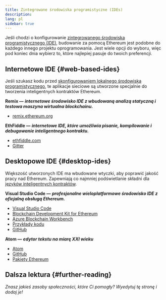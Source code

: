 ```yaml
---
title: Zintegrowane środowiska programistyczne (IDEs)
description:
lang: pl
sidebar: true
---
```


Jeśli chodzi o konfigurowanie [zintegrowanego środowiska programistycznego (IDE)](https://en.wikipedia.org/wiki/Integrated_development_environment), budowanie za pomocą Ethereum jest podobne do każdego innego projektu oprogramowania. Jest wiele opcji do wyboru, więc pod koniec dnia wybierz to, które najlepiej pasuje do twoich preferencji.

## Internetowe IDE {#web-based-ides}

Jeśli szukasz kodu przed [skonfigurowaniem lokalnego środowiska programistycznego](/developers/local-environment/), te aplikacje sieciowe są utworzone specjalnie do tworzenia inteligentnych kontraktów Ethereum.

**Remix —** **_internetowe środowisko IDE z wbudowaną analizą statyczną i testowa maszyna wirtualna blockchainu._**

- [remix.ethereum.org](https://remix.ethereum.org/)

**EthFiddle —** **_internetowe IDE, które umożliwia pisanie, kompilowanie i debugowanie inteligentnego kontraktu._**

- [ethfiddle.com](https://ethfiddle.com/)
- [Gitter](https://gitter.im/loomnetwork/ethfiddle)

## Desktopowe IDE {#desktop-ides}

Większość utworzonych IDE ma wbudowane wtyczki, aby poprawić jakość pracy nad Ethereum. Zapewniają co najmniej podświetlanie składni dla [języków inteligentnych kontraktów](/developers/docs/smart-contracts/languages/).

**Visual Studio Code —** **_profesjonalne wieloplatformowe środowisko IDE z oficjalną obsługą Ethereum._**

- [Visual Studio Code](https://code.visualstudio.com/)
- [Blockchain Development Kit for Ethereum](https://marketplace.visualstudio.com/items?itemName=AzBlockchain.azure-blockchain)
- [Azure Blockchain Workbench](https://azuremarketplace.microsoft.com/en-us/marketplace/apps/microsoft-azure-blockchain.azure-blockchain-workbench?tab=Overview)
- [Przykłady kodu](https://github.com/Azure-Samples/blockchain/blob/master/blockchain-workbench/application-and-smart-contract-samples/readme.md)
- [GitHub](https://github.com/microsoft/vscode)

**Atom —** **_edytor tekstu na miarę XXI wieku_**

- [Atom](https://atom.io/)
- [GitHub](https://github.com/atom)
- [Pakiety Ethereum](https://atom.io/packages/search?utf8=%E2%9C%93&q=keyword%3Aethereum&commit=Search)

## Dalsza lektura {#further-reading}

_Znasz jakieś zasoby społeczności, które Ci pomogły? Wyedytuj tę stronę i dodaj je!_
